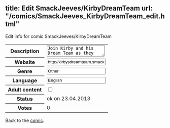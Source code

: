 title: Edit SmackJeeves/KirbyDreamTeam
url: "/comics/SmackJeeves_KirbyDreamTeam_edit.html"
---
Edit info for comic SmackJeeves/KirbyDreamTeam

<form name="comic" action="http://gaepostmail.appengine.com/comic" name="post">
<table class="comicinfo">
<tr>
<th>Description</th><td><textarea name="description">Join Kirby and his Dream Team as they team up to take down evil!</textarea></td>
</tr>
<tr>
<th>Website</th><td><input type="text" name="url" value="http://kirbysdreamteam.smackjeeves.com/comics/"/></td>
</tr>
<tr>
<th>Genre</th><td><input type="text" name="genre" value="Other"/></td>
</tr>
<tr>
<th>Language</th><td><input type="text" name="language" value="English"/></td>
</tr>
<tr>
<th>Adult content</th><td><input type="checkbox" name="adult" value="adult" /></td>
</tr>
<tr>
<th>Status</th><td>ok on 23.04.2013</td>
</tr>
<tr>
<th>Votes</th><td>0</div></td>
</tr>
</table>
</form>

Back to the [comic](/comics/SmackJeeves_KirbyDreamTeam.html).
